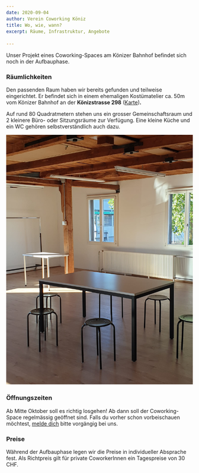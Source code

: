 ```yaml
---
date: 2020-09-04
author: Verein Coworking Köniz
title: Wo, wie, wann?
excerpt: Räume, Infrastruktur, Angebote

---
```

Unser Projekt eines Coworking-Spaces am Könizer Bahnhof befindet sich noch in der Aufbauphase.

### Räumlichkeiten

Den passenden Raum haben wir bereits gefunden und teilweise eingerichtet. Er befindet sich in einem ehemaligen Kostümatelier ca. 50m vom Könizer Bahnhof an der **Könizstrasse 298** ([Karte](https://s.geo.admin.ch/8b904d58a8 "Karte"))**.**

Auf rund 80 Quadratmetern stehen uns ein grosser Gemeinschaftsraum und 2 kleinere Büro- oder Sitzungsräume zur Verfügung. Eine kleine Küche und ein WC gehören selbstverständlich auch dazu.

![](/uploads/img_20200906_interior.jpg)

### Öffnungszeiten

Ab Mitte Oktober soll es richtig losgehen! Ab dann soll der Coworking-Space regelmässig geöffnet sind. Falls du vorher schon vorbeischauen möchtest, [melde dich](https://koeniz.space/contact "Kontakt") bitte vorgängig bei uns.

### Preise

Während der Aufbauphase legen wir die Preise in individueller Absprache fest. Als Richtpreis gilt für private CoworkerInnen ein Tagespreise von 30 CHF.